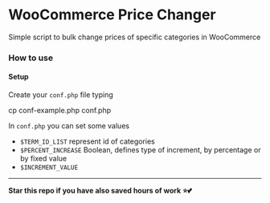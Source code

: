 # WooCommerce Price Changer
Simple script to bulk change prices of specific categories in WooCommerce

### How to use
#### Setup
Create your `conf.php` file typing

  cp conf-example.php conf.php

In `conf.php` you can set some values

- `$TERM_ID_LIST`  represent id of categories
- `$PERCENT_INCREASE` Boolean, defines type of increment, by percentage or by fixed value
- `$INCREMENT_VALUE`

---

**Star this repo if you have also saved hours of work ⭐️💕**
